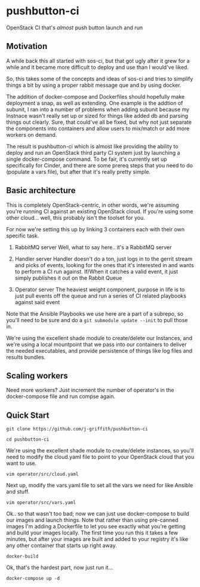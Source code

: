 # pushbutton-ci

OpenStack CI that's *almost* push button launch and run

## Motivation

A while back this all started with sos-ci, but that got ugly after it grew for
a while and it became more difficult to deploy and use than I would've liked.

So, this takes some of the concepts and ideas of sos-ci and tries to simplify
things a bit by using a proper rabbit message que and by using docker.

The addition of docker-compose and Dockerfiles should hopefully make deployment
a snap, as well as extending.  One example is the addtion of subunit, I ran
into a number of problems when adding subunit because my Instnace wasn't really
set up or sized for things like added db and parsing things out clearly.  Sure,
that could've all be fixed, but why not just separate the components into
containers and allow users to mix/match or add more workers on demand.

The result is pushbutton-ci which is almost like providing the ability to
deploy and run an OpenStack third party CI system just by launching a single
docker-compose command.  To be fair, it's currently set up specifically for
Cinder, and there are some prereq steps that you need to do (populate a vars
file), but after that it's really pretty simple.

## Basic architecture

This is completely OpenStack-centric, in other words, we're assuming you're
running CI against an existing OpenStack cloud.  If you're using some other
cloud... well, this probably isn't the toolset for you.

For now we're setting this up by linking 3 containers each with their own
specific task.

1. RabbitMQ server
    Well, what to say here.. it's a RabbitMQ server

2. Handler server
    Handler doesn't do a ton, just logs in to the gerrit stream and picks of
    events, looking for the ones that it's interested in and wants to perform a
    CI run against.  If/When it catches a valid event, it just simply publishes
    it out on the Rabbit Queue

3. Operator server
    The heaviest weight component, purpose in life is to just pull events off
    the queue and run a series of CI related playbooks against said event

Note that the Ansible Playbooks we use here are a part of a subrepo, so you'll
need to be sure and do a `git submodule update --init` to pull those in.

We're using the excellent shade module to create/delete our Instances,
and we're using a local mountpoint that we pass into our containers to deliver
the needed executables, and provide persistence of things like log files and
results bundles.

## Scaling workers

Need more workers?  Just increment the number of operator's in the
docker-compose file and run compse again.

## Quick Start

`git clone https://github.com/j-griffith/pushbutton-ci`

`cd pushbutton-ci`

We're using the excellent shade module to create/delete instances, so
you'll need to modify the cloud.yaml file to point to your OpenStack cloud that
you want to use.

`vim operator/src/cloud.yaml`

Next up, modify the vars.yaml file to set all the vars we need for like Ansible
and stuff.

`vim operator/src/vars.yaml`

Ok.. so that wasn't too bad; now we can just use docker-compose to build our
images and launch things.  Note that rather than using pre-canned images I'm
adding a Dockerfile to let you see exactly what you're getting and build your
images locally.  The first time you run this it takes a few minutes, but after
your images are built and added to your registry it's like any other container
that starts up right away.

`docker-build`

Ok, that's the hardest part, now just run it...

`docker-compose up -d`


